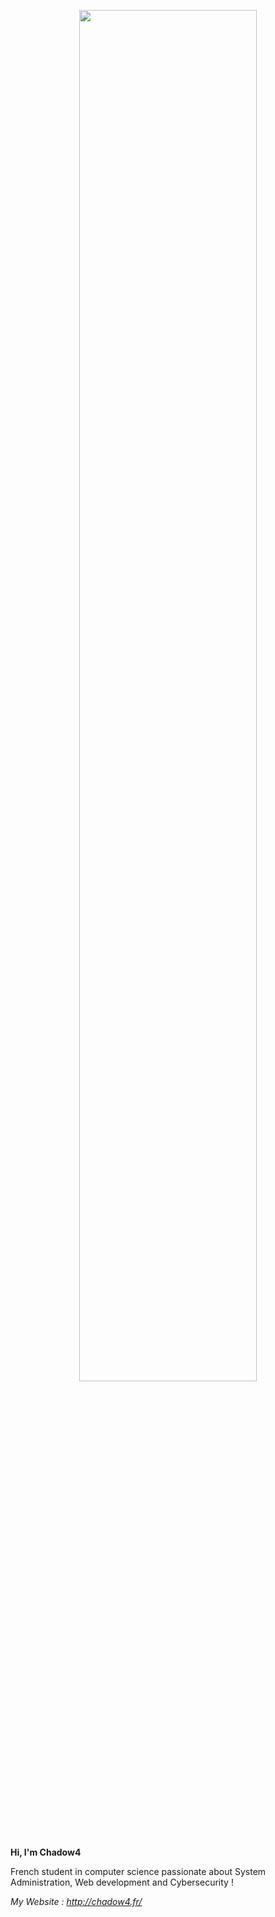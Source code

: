 <p align="center">
  <img width="75%" src="http://chadow4.fr/Efect.png">
</p>


**Hi, I'm Chadow4** <br>

French student in computer science passionate about System Administration, Web development and Cybersecurity !

*My Website : http://chadow4.fr/*
